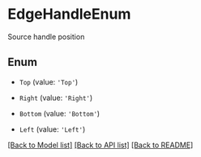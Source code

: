 # EdgeHandleEnum

Source handle position

## Enum

* `Top` (value: `'Top'`)

* `Right` (value: `'Right'`)

* `Bottom` (value: `'Bottom'`)

* `Left` (value: `'Left'`)

[[Back to Model list]](../README.md#documentation-for-models) [[Back to API list]](../README.md#documentation-for-api-endpoints) [[Back to README]](../README.md)
